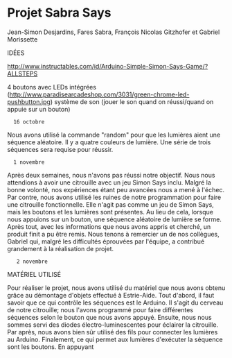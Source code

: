 # Projet Sabra Says

Jean-Simon Desjardins, Fares Sabra, François Nicolas Gitzhofer et Gabriel Morissette
 
 
 
 
IDÉES

http://www.instructables.com/id/Arduino-Simple-Simon-Says-Game/?ALLSTEPS

4 boutons avec LEDs intégrées (http://www.paradisearcadeshop.com/3031/green-chrome-led-pushbutton.jpg)
système de son (jouer le son quand on réussi/quand on appuie sur un bouton)

 
 
      16 octobre
 
  Nous avons utilisé la commande "random" pour que les lumières aient une séquence aléatoire. Il y a quatre couleurs de lumière. Une série de trois séquences sera requise pour réussir. 

      1 novembre
 
   Après deux semaines, nous n'avons pas réussi notre objectif. Nous nous attendions à avoir une citrouille avec un jeu Simon Says inclu. Malgré la bonne volonté, nos expériences étant peu avancées nous a mené à l'échec. Par contre, nous avons utilisé les ruines de notre programmation pour faire une citrouille fonctionnelle. Elle n'agit pas comme un jeu de Simon Says, mais les boutons et les lumières sont présentes. Au lieu de cela, lorsque nous appuions sur un bouton, une séquence aléatoire de lumière se forme. Après tout, avec les informations que nous avons appris et cherché, un produit finit a pu être remis. Nous tenons à remercier un de nos collègues, Gabriel qui, malgré les difficultés éprouvées par l'équipe, a contribué grandement à la réalisation de projet.

       2 novembre
       
MATÉRIEL UTILISÉ    
 
   Pour réaliser le projet, nous avons utilisé du matériel que nous avons obtenu grâce au démontage d'objets effectué à Estrie-Aide.
   Tout d'abord, il faut savoir que ce qui contrôle les séquences est le Arduino. Il s'agit du cerveau de notre citrouille; nous 
   l'avons programmé pour faire différentes séquences selon le bouton que nous avons appuyé. Ensuite, nous nous sommes servi des diodes électro-luminescentes pour éclairer la citrouille. Par après, nous avons bien sûr utilisé des fils pour connecter les lumières au Arduino. Finalement, ce qui permet aux lumières d'exécuter la séquence sont les boutons. En appuyant    


